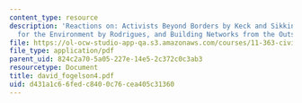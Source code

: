 ```yaml
---
content_type: resource
description: 'Reactions on: Activists Beyond Borders by Keck and Sikkink, Advocating
  for the Environment by Rodrigues, and Building Networks from the Outside In by Reimann.'
file: https://ol-ocw-studio-app-qa.s3.amazonaws.com/courses/11-363-civil-society-and-the-environment-spring-2005/d431a1c66fedc8400c76cea405c31360_david_fogelson4.pdf
file_type: application/pdf
parent_uid: 824c2a70-5a05-227e-14e5-2c372c0c3ab3
resourcetype: Document
title: david_fogelson4.pdf
uid: d431a1c6-6fed-c840-0c76-cea405c31360
---
```

